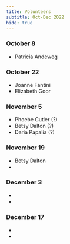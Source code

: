 ```yaml
--- 
title: Volunteers
subtitle: Oct-Dec 2022
hide: true
---
```


### October 8

* Patricia Andeweg

### October 22

* Joanne Fantini
* Elizabeth Goor

### November 5

* Phoebe Cutler (?)
* Betsy Dalton (?)
* Daria Papalia (?)

### November 19

* Betsy Dalton
* 

### December 3

* 
* 

### December 17

* 
* 

<br/>
